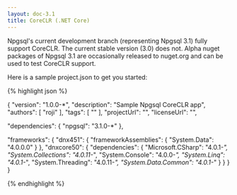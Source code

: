 ```yaml
---
layout: doc-3.1
title: CoreCLR (.NET Core)
---
```


Npgsql's current development branch (representing Npgsql 3.1) fully support CoreCLR. The current stable version (3.0) does not.
Alpha nuget packages of Npgsql 3.1 are occasionally released to nuget.org and can be used to test CoreCLR support.

Here is a sample project.json to get you started:

{% highlight json %}

{
  "version": "1.0.0-*",
  "description": "Sample Npgsql CoreCLR app",
  "authors": [ "roji" ],
  "tags": [ "" ],
  "projectUrl": "",
  "licenseUrl": "",

  "dependencies": {
    "npgsql": "3.1.0-*"
  },

  "frameworks": {
    "dnx451": {
      "frameworkAssemblies": {
        "System.Data": "4.0.0.0"
      }
    },
    "dnxcore50": {
      "dependencies": {
        "Microsoft.CSharp": "4.0.1-*",
        "System.Collections": "4.0.11-*",
        "System.Console": "4.0.0-*",
        "System.Linq": "4.0.1-*",
        "System.Threading": "4.0.11-*",
        "System.Data.Common": "4.0.1-*"
      }
    }
  }
}

{% endhighlight %}

